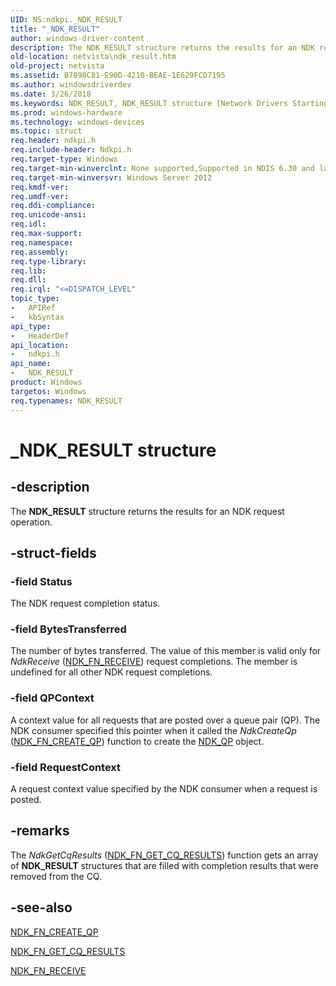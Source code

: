 ```yaml
---
UID: NS:ndkpi._NDK_RESULT
title: "_NDK_RESULT"
author: windows-driver-content
description: The NDK_RESULT structure returns the results for an NDK request operation.
old-location: netvista\ndk_result.htm
old-project: netvista
ms.assetid: B7898C81-E90D-4210-BEAE-1E629FCD7195
ms.author: windowsdriverdev
ms.date: 3/26/2018
ms.keywords: NDK_RESULT, NDK_RESULT structure [Network Drivers Starting with Windows Vista], _NDK_RESULT, ndkpi/NDK_RESULT, netvista.ndk_result
ms.prod: windows-hardware
ms.technology: windows-devices
ms.topic: struct
req.header: ndkpi.h
req.include-header: Ndkpi.h
req.target-type: Windows
req.target-min-winverclnt: None supported,Supported in NDIS 6.30 and later.
req.target-min-winversvr: Windows Server 2012
req.kmdf-ver: 
req.umdf-ver: 
req.ddi-compliance: 
req.unicode-ansi: 
req.idl: 
req.max-support: 
req.namespace: 
req.assembly: 
req.type-library: 
req.lib: 
req.dll: 
req.irql: "<=DISPATCH_LEVEL"
topic_type:
-	APIRef
-	kbSyntax
api_type:
-	HeaderDef
api_location:
-	ndkpi.h
api_name:
-	NDK_RESULT
product: Windows
targetos: Windows
req.typenames: NDK_RESULT
---
```


# _NDK_RESULT structure


## -description


The <b>NDK_RESULT</b> structure returns the results for an NDK request operation. 


## -struct-fields




### -field Status

The NDK request completion status.


### -field BytesTransferred

The number of bytes transferred. The value of this member  is valid only for <i>NdkReceive</i> (<a href="https://msdn.microsoft.com/library/windows/hardware/hh439907">NDK_FN_RECEIVE</a>) request completions. The member is undefined for all other NDK request completions.


### -field QPContext

A context value for all requests that are posted over a queue pair (QP). The NDK consumer specified this  pointer when it called the <i>NdkCreateQp</i> (<a href="https://msdn.microsoft.com/library/windows/hardware/hh439878">NDK_FN_CREATE_QP</a>) function to create the <a href="https://msdn.microsoft.com/library/windows/hardware/hh439933">NDK_QP</a> object.


### -field RequestContext

A request context value specified by the NDK consumer when  a request is posted.


## -remarks



 The <i>NdkGetCqResults</i> (<a href="https://msdn.microsoft.com/library/windows/hardware/hh439891">NDK_FN_GET_CQ_RESULTS</a>)  function gets an array of <b>NDK_RESULT</b> structures that are filled with completion results that were removed from the CQ.






## -see-also




<a href="https://msdn.microsoft.com/library/windows/hardware/hh439878">NDK_FN_CREATE_QP</a>



<a href="https://msdn.microsoft.com/library/windows/hardware/hh439891">NDK_FN_GET_CQ_RESULTS</a>



<a href="https://msdn.microsoft.com/library/windows/hardware/hh439907">NDK_FN_RECEIVE</a>
 

 

